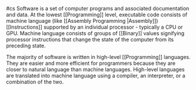 #cs
Software is a set of computer programs and associated documentation and data. At the lowest [[Programming]] level, executable code consists of machine language (like [[Assembly Programming |Assembly]]) [[Instructions]] supported by an individual processor - typically a CPU or GPU. Machine language consists of groups of [[Binary]] values signifying processor instructions that change the state of the computer from its preceding state.

The majority of software is written in high-level [[Programming]] languages. They are easier and more efficient for programmers because they are closer to natural language than machine languages. High-level languages are translated into machine language using a compiler, an interpreter, or a combination of the two. 